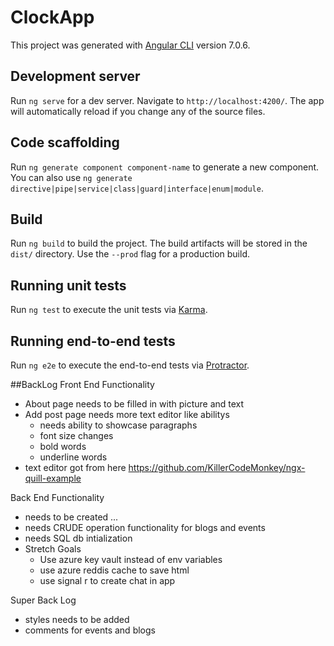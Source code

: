 # ClockApp

This project was generated with [Angular CLI](https://github.com/angular/angular-cli) version 7.0.6.

## Development server

Run `ng serve` for a dev server. Navigate to `http://localhost:4200/`. The app will automatically reload if you change any of the source files.

## Code scaffolding

Run `ng generate component component-name` to generate a new component. You can also use `ng generate directive|pipe|service|class|guard|interface|enum|module`.

## Build

Run `ng build` to build the project. The build artifacts will be stored in the `dist/` directory. Use the `--prod` flag for a production build.

## Running unit tests

Run `ng test` to execute the unit tests via [Karma](https://karma-runner.github.io).

## Running end-to-end tests

Run `ng e2e` to execute the end-to-end tests via [Protractor](http://www.protractortest.org/).

##BackLog
Front End Functionality
- About page needs to be filled in with picture and text
- Add post page needs more text editor like abilitys
    - needs ability to showcase paragraphs
    - font size changes
    - bold words
    - underline words
- text editor got from here 
https://github.com/KillerCodeMonkey/ngx-quill-example


Back End Functionality
- needs to be created ...
- needs CRUDE operation functionality for blogs and events
- needs SQL db intialization
- Stretch Goals
	- Use azure key vault instead of env variables
	- use azure reddis cache to save html 
	- use signal r to create chat in app

Super Back Log
- styles needs to be added
- comments for events and blogs


